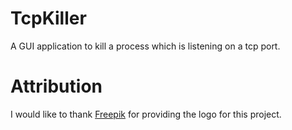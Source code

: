 # TcpKiller

A GUI application to kill a process which is listening on a tcp port.

# Attribution

I would like to thank [Freepik](https://www.flaticon.com/free-icon/star_1747901) for providing the logo for this project.
